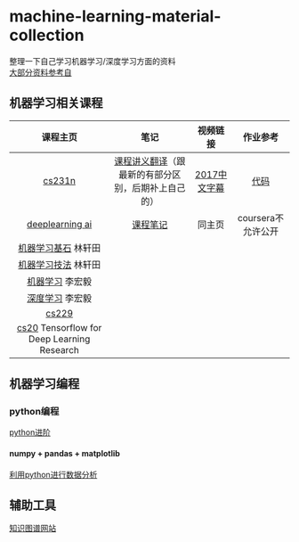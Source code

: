 # machine-learning-material-collection
整理一下自己学习机器学习/深度学习方面的资料  
[大部分资料参考自](https://github.com/JustFollowUs/Machine-Learning) 
## 机器学习相关课程 

|   课程主页   |   笔记   | 视频链接 | 作业参考 |
|  :----:    |  :---:  | :----: | :------: |
| [cs231n](http://cs231n.stanford.edu/) | [课程讲义翻译](https://zhuanlan.zhihu.com/p/21930884)（跟最新的有部分区别，后期补上自己的）|[2017中文字幕](https://www.bilibili.com/video/av17204303/?p=2) | [代码](https://github.com/wjbKimberly/cs231n_spring_2017_assignment)
| [deeplearning ai](https://www.coursera.org/specializations/deep-learning) | [课程笔记](https://github.com/fengdu78/deeplearning_ai_books) | 同主页   | coursera不允许公开 |
| [机器学习基石](https://www.csie.ntu.edu.tw/~htlin/course/) 林轩田 |  
| [机器学习技法](https://www.csie.ntu.edu.tw/~htlin/course/) 林轩田 |
| [机器学习](https://www.csie.ntu.edu.tw/~htlin/course/) 李宏毅 |
| [深度学习](https://www.csie.ntu.edu.tw/~htlin/course/) 李宏毅 |
| [cs229](http://cs229.stanford.edu/) |
| [cs20](http://web.stanford.edu/class/cs20si/index.html) Tensorflow for Deep Learning Research |
## 机器学习编程
### python编程
[python进阶](https://legacy.gitbook.com/book/eastlakeside/interpy-zh/details)

#### numpy + pandas + matplotlib
[利用python进行数据分析](https://www.jianshu.com/p/04d180d90a3f)

## 辅助工具
[知识图谱网站](https://metacademy.org/)
